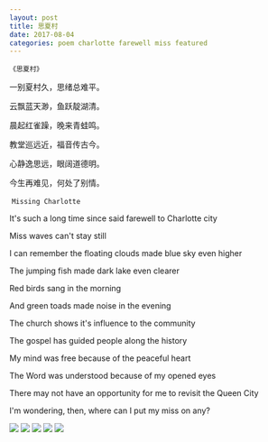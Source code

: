 ```yaml
---
layout: post
title: 思夏村
date: 2017-08-04
categories: poem charlotte farewell miss featured
---
```


`《思夏村》`

一别夏村久，思绪总难平。

云飘蓝天渺，鱼跃靛湖清。

晨起红雀躁，晚来青蛙鸣。

教堂巡远近，福音传古今。

心静逸思远，眼阔道德明。

今生再难见，何处了别情。


<!--more-->
​
`Missing Charlotte`

It's such a long time since said farewell to Charlotte city

Miss waves can't stay still

I can remember the floating clouds made blue sky even higher

The jumping fish made dark lake even clearer

Red birds sang in the morning

And green toads made noise in the evening

The church shows it's influence to the community

The gospel has guided people along the history

My mind was free because of the peaceful heart

The Word was understood because of my opened eyes

There may not have an opportunity for me to revisit the Queen City

I'm wondering, then, where can I put my miss on any?

![]({{site.url}}/Images/91.JPG)
![]({{site.url}}/Images/92.JPG)
![]({{site.url}}/Images/93.JPG)
![]({{site.url}}/Images/94.JPG)
![]({{site.url}}/Images/95.JPG)

<script>
  (function(i,s,o,g,r,a,m){i['GoogleAnalyticsObject']=r;i[r]=i[r]||function(){
  (i[r].q=i[r].q||[]).push(arguments)},i[r].l=1*new Date();a=s.createElement(o),
  m=s.getElementsByTagName(o)[0];a.async=1;a.src=g;m.parentNode.insertBefore(a,m)
  })(window,document,'script','https://www.google-analytics.com/analytics.js','ga');

  ga('create', 'UA-85986843-1', 'auto');
  ga('send', 'pageview');

</script>
